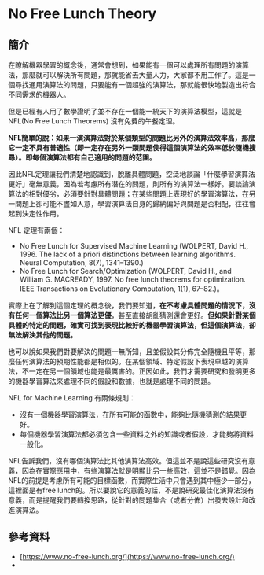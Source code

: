 # No Free Lunch Theory

## 簡介

在瞭解機器學習的概念後，通常會想到，如果能有一個可以處理所有問題的演算法，那麼就可以解決所有問題，那就能省去大量人力，大家都不用工作了。這是一個尋找通用演算法的問題，只要能有一個超強的演算法，那就能很快地製造出符合不同需求的機器人。

但是已經有人用了數學證明了並不存在一個能一統天下的演算法模型，這就是 NFL\(No Free Lunch Theorems\) 沒有免費的午餐定理。

**NFL簡單的說：如果一演演算法對於某個類型的問題比另外的演算法效率高，那麼它一定不具有普適性（即一定存在另外一類問題使得這個演算法的效率低於隨機搜尋）。即每個演算法都有自己適用的問題的范圍。**

因此NFL定理讓我們清楚地認識到，脫離具體問題，空泛地談論「什麼學習演算法更好」毫無意義，因為若考慮所有潛在的問題，則所有的演算法一樣好。要談論演算法的相對優劣，必須要針對具體問題；在某些問題上表現好的學習演算法，在另一問題上卻可能不盡如人意，學習演算法自身的歸納偏好與問題是否相配，往往會起到決定性作用。

NFL 定理有兩個：

* No Free Lunch for Supervised Machine Learning \(WOLPERT, David H., 1996. The lack of a priori distinctions between learning algorithms. Neural Computation, 8\(7\), 1341–1390.\)
* No Free Lunch for Search/Optimization \(WOLPERT, David H., and William G. MACREADY, 1997. No free lunch theorems for optimization. IEEE Transactions on Evolutionary Computation, 1\(1\), 67–82.\)。

實際上在了解到這個定理的概念後，我們要知道，**在不考慮具體問題的情況下，沒有任何一個算法比另一個算法更優**，甚至直接胡亂猜測還會更好。**但如果針對某個具體的特定的問題，確實可找到表現比較好的機器學習演算法，但這個演算法，卻無法解決其他的問題。**

也可以說如果我們對要解決的問題一無所知，且並假設其分佈完全隨機且平等，那麼任何演算法的預期性能都是相似的。在某個領域、特定假設下表現卓越的演算法，不一定在另一個領域也能是最厲害的。正因如此，我們才需要研究和發明更多的機器學習算法來處理不同的假設和數據，也就是處理不同的問題。

NFL for Machine Learning 有兩條規則：

* 沒有一個機器學習演算法，在所有可能的函數中，能夠比隨機猜測的結果更好。
* 每個機器學習演算法都必須包含一些資料之外的知識或者假設，才能夠將資料一般化。

NFL告訴我們，沒有哪個演算法比其他演算法高效。但這並不是說這些研究沒有意義，因為在實際應用中，有些演算法就是明顯比另一些高效，這並不是錯覺。因為NFL的前提是考慮所有可能的目標函數，而實際生活中只會遇到其中極少一部分，這裡面是有free lunch的。所以要說它的意義的話，不是說研究最佳化演算法沒有意義，而是提醒我們要轉換思路，從針對的問題集合（或者分佈）出發去設計和改進演算法。



## 參考資料

* [https://www.no-free-lunch.org/](https://www.no-free-lunch.org/)
* 


